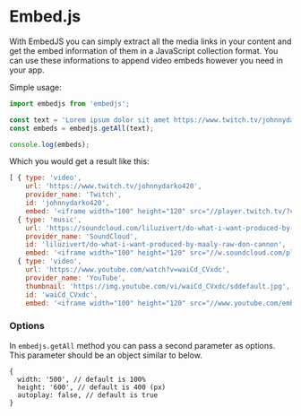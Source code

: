 # Embed.js

With EmbedJS you can simply extract all the media links in your content and get the embed information of them in a JavaScript collection format. You can use these informations to append video embeds however you need in your app.


Simple usage:

```javascript
import embedjs from 'embedjs';

const text = 'Lorem ipsum dolor sit amet https://www.twitch.tv/johnnydarko420, consectetur adipiscing elit, https://soundcloud.com/liluzivert/do-what-i-want-produced-by-maaly-raw-don-cannon sed do eiusmod tempor incididunt ut labore et dolore magna aliqua. Ut enim ad minim veniam, quis nostrud exercitation ullamco laboris nisi ut aliquip ex ea commodo consequat. Duis aute irure dolor in https://www.youtube.com/watch?v=waiCd_CVxdc reprehenderit in voluptate velit esse cillum dolore eu fugiat nulla pariatur. Excepteur sint occaecat cupidatat non proident, https://www.google.fr/?gws_rd=ssl sunt in culpa qui officia deserunt mollit anim id est laborum.';
const embeds = embedjs.getAll(text);

console.log(embeds);
```

Which you would get a result like this:

```javascript
[ { type: 'video',
    url: 'https://www.twitch.tv/johnnydarko420',
    provider_name: 'Twitch',
    id: 'johnnydarko420',
    embed: '<iframe width="100" height="120" src="//player.twitch.tv/?channel=johnnydarko420&autoplay=false" frameborder="0" scrolling="no" allowfullscreen></iframe>' },
  { type: 'music',
    url: 'https://soundcloud.com/liluzivert/do-what-i-want-produced-by-maaly-raw-don-cannon',
    provider_name: 'SoundCloud',
    id: 'liluzivert/do-what-i-want-produced-by-maaly-raw-don-cannon',
    embed: '<iframe width="100" height="120" src="//w.soundcloud.com/player/?url=https%3A%2F%2Fsoundcloud.com%2Fliluzivert%2Fdo-what-i-want-produced-by-maaly-raw-don-cannon%3Fvisual%3Dtrue" frameborder="0" scrolling="no" allowfullscreen></iframe>' },
  { type: 'video',
    url: 'https://www.youtube.com/watch?v=waiCd_CVxdc',
    provider_name: 'YouTube',
    thumbnail: 'https://img.youtube.com/vi/waiCd_CVxdc/sddefault.jpg',
    id: 'waiCd_CVxdc',
    embed: '<iframe width="100" height="120" src="//www.youtube.com/embed/waiCd_CVxdc?autoplay=1" frameborder="0" scrolling="no" allowfullscreen></iframe>' } ]
```

### Options
In `embedjs.getAll` method you can pass a second parameter as options. This parameter should be an object similar to below.

```
{ 
  width: '500', // default is 100%
  height: '600', // default is 400 (px)
  autoplay: false, // default is true
}
```
